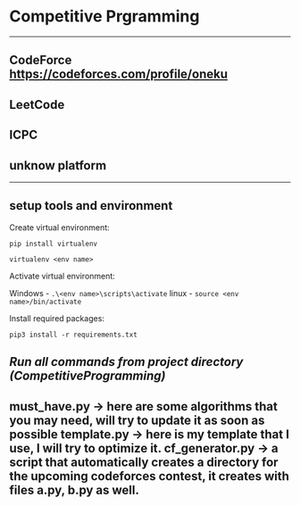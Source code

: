 # Competitive Prgramming

---
## CodeForce https://codeforces.com/profile/oneku
## LeetCode
## ICPC
## unknow platform
---

## setup tools and environment 

Create virtual environment:

`pip install virtualenv`

`virtualenv <env name>`

Activate virtual environment:

Windows - `.\<env name>\scripts\activate`
linux - `source <env name>/bin/activate`

Install required packages:

`pip3 install -r requirements.txt`

 
_Run all commands from project directory (CompetitiveProgramming)_
---
must_have.py -> here are some algorithms that you may need, will try to update it as soon as possible
template.py -> here is my template that I use, I will try to optimize it.
cf_generator.py -> a script that automatically creates a directory for the upcoming codeforces contest, it creates with files a.py, b.py as well.
---